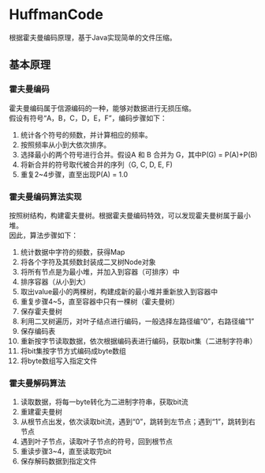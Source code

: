 # HuffmanCode
根据霍夫曼编码原理，基于Java实现简单的文件压缩。
## 基本原理
### 霍夫曼编码
霍夫曼编码属于信源编码的一种，能够对数据进行无损压缩。  
假设有符号“A，B，C，D，E，F”，编码步骤如下：

1. 统计各个符号的频数，并计算相应的频率。
2. 按照频率从小到大依次排序。
3. 选择最小的两个符号进行合并。假设A 和 B 合并为 G，其中P(G) = P(A)+P(B)
4. 将新合并的符号取代被合并的序列（G, C, D, E, F)
5. 重复2~4步骤，直至出现P(A) = 1.0

### 霍夫曼编码算法实现
按照树结构，构建霍夫曼树。根据霍夫曼编码特效，可以发现霍夫曼树属于最小堆。  
因此，算法步骤如下：
1. 统计数据中字符的频数，获得Map
2. 将各个字符及其频数封装成二叉树Node对象
3. 将所有节点是为最小堆，并加入到容器（可排序）中
4. 排序容器（从小到大）
5. 取出value最小的两棵树，构建成新的最小堆并重新放入到容器中
6. 重复步骤4~5，直至容器中只有一棵树（霍夫曼树）
7. 保存霍夫曼树
8. 利用二叉树遍历，对叶子结点进行编码，一般选择左路径编“0”，右路径编“1”
9. 保存编码表
10. 重新按字节读取数据，依次根据编码表进行编码，获取bit集（二进制字符串）
11. 将bit集按字节方式编码成byte数组
12. 将byte数组写入指定文件

### 霍夫曼解码算法
1. 读取数据，将每一byte转化为二进制字符串，获取bit流
2. 重建霍夫曼树
3. 从根节点出发，依次读取bit流，遇到“0”，跳转到左节点；遇到“1”，跳转到右节点
4. 遇到叶子节点，读取叶子节点的符号，回到根节点
5. 重读步骤3~4，直至读取完bit  
6. 保存解码数据到指定文件  

